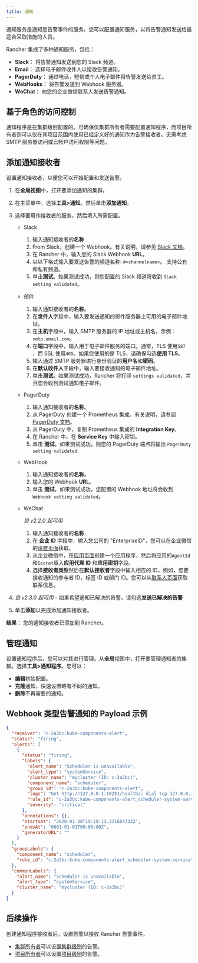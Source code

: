 ```yaml
---
title: 通知
---
```


通知服务是通知您告警事件的服务。您可以配置通知服务，以将告警通知发送给最适合采取措施的人员。

Rancher 集成了多种通知服务，包括：

- **Slack**： 将告警通知发送到您的 Slack 频道。
- **Email**： 选择电子邮件收件人以接收告警通知。
- **PagerDuty**： 通过电话，短信或个人电子邮件将告警发送给员工。
- **WebHooks**： 将告警发送到 Webhook 服务器。
- **WeChat**： 向您的企业微信联系人发送告警通知。

## 基于角色的访问控制

通知程序是在集群级别配置的。可确保仅集群所有者需要配置通知程序，而项目所有者则可以仅在其项目范围内使用已经定义好的通知作为告警接收者。无需考虑 SMTP 服务器访问或云帐户访问权限等问题。

## 添加通知接收者

设置通知接收者，以便您可以开始配置和发送告警。

1. 在**全局视图**中，打开要添加通知的集群。

1. 在主菜单中，选择**工具>通知**。然后单击**添加通知**。

1. 选择要用作接收者的服务，然后填入所需配置。

   - Slack

     1. 输入通知接收者的**名称**
     1. From Slack，创建一个 Webhook。有关说明，请参见 [Slack 文档](https://get.slack.help/hc/en-us/articles/115005265063-Incoming-WebHooks-for-Slack)。
     1. 在 Rancher 中，输入您的 Slack Webhook **URL**。
     1. 以以下格式输入要发送告警的频道名称: `#<channelname>`。
        支持公有和私有频道。
     1. 单击**测试**。如果测试成功，则您配置的 Slack 频道将收到 `Slack setting validated`。

   - 邮件

     1. 输入通知接收者的**名称**。
     1. 在**发件人**字段中，输入要发送通知的邮件服务器上可用的电子邮件地址。
     1. 在**主机**字段中，输入 SMTP 服务器的 IP 地址或主机名。示例： `smtp.email.com`。
     1. 在**端口**字段中，输入用于电子邮件服务的端口。通常，TLS 使用`587` ，而 SSL 使用`465`。如果您使用的是 TLS，请确保勾选**使用 TLS**。
     1. 输入通过 SMTP 服务器进行身份验证的**用户名**和**密码**。
     1. 在**默认收件人**字段中，输入要接收通知的电子邮件地址。
     1. 单击**测试**。如果测试成功，Rancher 将打印 `settings validated`，并且您会收到测试通知电子邮件。

   - PagerDuty

     1. 输入通知接收者的**名称**。
     1. 从 PagerDuty 创建一个 Prometheus 集成。有关说明，请参阅 [PagerDuty 文档](https://www.pagerduty.com/docs/guides/prometheus-integration-guide/)。
     1. 从 PagerDuty 中，复制 Prometheus 集成的 **Integration Key**。
     1. 在 Rancher 中，在 **Service Key** 中输入密钥。
     1. 单击 **测试**。如果测试成功，则您的 PagerDuty 端点将输出 `PagerDuty setting validated`.

   - WebHook

     1. 输入通知接收者的**名称**。
     1. 输入您的 Webhook **URL**。
     1. 单击 **测试**。如果测试成功，您配置的 Webhook 地址将会收到 `Webhook setting validated`。

   - WeChat

     _自 v2.2.0 起可用_

     1. 输入通知接收者的**名称**
     1. 在 **企业 ID** 字段中，输入您公司的 "EnterpriseID"，您可以在企业微信的[设置页面](https://work.weixin.qq.com/wework_admin/frame#profile)获取。
     1. 从企业微信中，在[应用页面](https://work.weixin.qq.com/wework_admin/frame#apps)创建一个应用程序，然后将应用的`AgentId`和`Secret`填入**应用代理 ID** 和**应用密钥**字段。
     1. 选择**接收者类型**然后在**默认接收者**字段中输入相应的 ID，例如，您要接收通知的参与者 ID，标签 ID 或部门 ID。您可以从[联系人页面](https://work.weixin.qq.com/wework_admin/frame#contacts)获取联系信息。

1. _自 v2.3.0 起可用_ - 如果希望通知已解决的告警，请勾选**发送已解决的告警**
1. 单击**添加**以完成添加通知接收者。

**结果：** 您的通知接收者已添加到 Rancher。

## 管理通知

设置通知程序后，您可以对其进行管理。从**全局**视图中，打开要管理通知者的集群。选择**工具>通知程序**。您可以：

- **编辑**初始配置。
- **克隆**通知，快速设置略有不同的通知。
- **删除**不再需要的通知。

## Webhook 类型告警通知的 Payload 示例

```json
{
  "receiver": "c-2a3bc:kube-components-alert",
  "status": "firing",
  "alerts": [
    {
      "status": "firing",
      "labels": {
        "alert_name": "Scheduler is unavailable",
        "alert_type": "systemService",
        "cluster_name": "mycluster (ID: c-2a3bc)",
        "component_name": "scheduler",
        "group_id": "c-2a3bc:kube-components-alert",
        "logs": "Get http://127.0.0.1:10251/healthz: dial tcp 127.0.0.1:10251: connect: connection refused",
        "rule_id": "c-2a3bc:kube-components-alert_scheduler-system-service",
        "severity": "critical"
      },
      "annotations": {},
      "startsAt": "2020-01-30T19:18:13.321684733Z",
      "endsAt": "0001-01-01T00:00:00Z",
      "generatorURL": ""
    }
  ],
  "groupLabels": {
    "component_name": "scheduler",
    "rule_id": "c-2a3bc:kube-components-alert_scheduler-system-service"
  },
  "commonLabels": {
    "alert_name": "Scheduler is unavailable",
    "alert_type": "systemService",
    "cluster_name": "mycluster (ID: c-2a3bc)"
  }
}
```

## 后续操作

创建通知程序接收者后，设置告警以接收 Rancher 告警事件。

- [集群所有者](/docs/rancher2/admin-settings/rbac/cluster-project-roles/_index)可以设置[集群级别](/docs/rancher2.5/cluster-admin/tools/cluster-alerts/_index)的告警。
- [项目所有者](/docs/rancher2/admin-settings/rbac/cluster-project-roles/_index)可以设置[项目级别](/docs/rancher2/project-admin/tools/project-alerts/_index)的告警。
